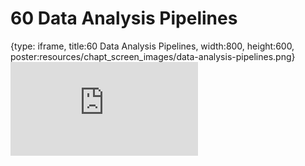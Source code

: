 # 60 Data Analysis Pipelines
 
{type: iframe, title:60 Data Analysis Pipelines, width:800, height:600, poster:resources/chapt_screen_images/data-analysis-pipelines.png}
![](https://datatrail-jhu.github.io/DataTrail/no_toc/data-analysis-pipelines.html)
 

 
